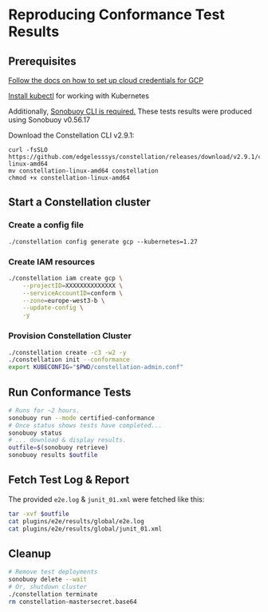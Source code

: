 # Reproducing Conformance Test Results

## Prerequisites

[Follow the docs on how to set up cloud credentials for GCP](https://docs.edgeless.systems/constellation/getting-started/install#set-up-cloud-credentials)

[Install kubectl](https://kubernetes.io/docs/tasks/tools/install-kubectl-linux/) for working with Kubernetes

Additionally, [Sonobuoy CLI is required.](https://github.com/vmware-tanzu/sonobuoy/releases)
These tests results were produced using Sonobuoy v0.56.17

Download the Constellation CLI v2.9.1:

```shell
curl -fsSLO https://github.com/edgelesssys/constellation/releases/download/v2.9.1/constellation-linux-amd64
mv constellation-linux-amd64 constellation
chmod +x constellation-linux-amd64
```

## Start a Constellation cluster

### Create a config file

```shell
./constellation config generate gcp --kubernetes=1.27
```

### Create IAM resources

```sh
./constellation iam create gcp \
    --projectID=XXXXXXXXXXXXXX \
    --serviceAccountID=conform \
    --zone=europe-west3-b \
    --update-config \
    -y
```

### Provision Constellation Cluster

```sh
./constellation create -c3 -w2 -y
./constellation init --conformance
export KUBECONFIG="$PWD/constellation-admin.conf"
```

## Run Conformance Tests

```sh
# Runs for ~2 hours.
sonobuoy run --mode certified-conformance
# Once status shows tests have completed...
sonobuoy status
# ... download & display results.
outfile=$(sonobuoy retrieve)
sonobuoy results $outfile
```

## Fetch Test Log & Report

The provided `e2e.log` & `junit_01.xml` were fetched like this:

```sh
tar -xvf $outfile
cat plugins/e2e/results/global/e2e.log
cat plugins/e2e/results/global/junit_01.xml
```

## Cleanup

```sh
# Remove test deployments
sonobuoy delete --wait
# Or, shutdown cluster
./constellation terminate
rm constellation-mastersecret.base64
```
